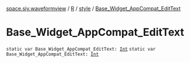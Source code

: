 [space.siy.waveformview](../../index.md) / [R](../index.md) / [style](index.md) / [Base_Widget_AppCompat_EditText](./-base_-widget_-app-compat_-edit-text.md)

# Base_Widget_AppCompat_EditText

`static var Base_Widget_AppCompat_EditText: `[`Int`](https://kotlinlang.org/api/latest/jvm/stdlib/kotlin/-int/index.html)
`static var Base_Widget_AppCompat_EditText: `[`Int`](https://kotlinlang.org/api/latest/jvm/stdlib/kotlin/-int/index.html)